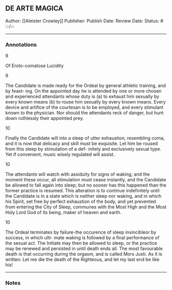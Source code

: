## DE ARTE MAGICA

Author: [[Aleister Crowley]]
Publisher:
Publish Date:
Review Date:
Status: #💥/💥

___

### Annotations

9

Of Eroto-comatose Lucidity

9 

The Candidate is made ready for the Ordeal by general athletic training, and by feast- ing. On the appointed day he is attended by one or more chosen and experienced attendants whose duty is (a) to exhaust him sexually by every known means (b) to rouse him sexually by every known means. Every device and artifice of the courtesan is to be employed, and every stimulant known to the physician. Nor should the attendants reck of danger, but hunt down ruthlessly their appointed prey.

10

Finally the Candidate will into a sleep of utter exhaustion, resembling coma, and it is now that delicacy and skill must be exquisite. Let him be roused from this sleep by stimulation of a def- initely and exclusively sexual type. Yet if convenient, music wisely regulated will assist.

10

The attendants will watch with assiduity for signs of waking; and the moment these occur, all stimulation must cease instantly, and the Candidate be allowed to fall again into sleep; but no sooner has this happened than the former practice is resumed. This alteration is to continue indefinitely until the Candidate is in a state which is neither sleep nor waking, and in which his Spirit, set free by perfect exhaustion of the body, and yet prevented from entering the City of Sleep, communes with the Most High and the Most Holy Lord God of its being, maker of heaven and earth.

10

The Ordeal terminates by failure-the occurence of sleep invincibleor by success, in which ulti- mate waking is followed by a final performance of the sexual act. The Initiate may then be allowed to sleep, or the practice may be renewed and persisted in until death ends all. The most favourable death is that occurring during the orgasm, and is called Mors Justi. As it is written: Let me die the death of the Righteous, and let my last end be like his!

___

### Notes

